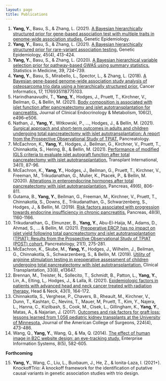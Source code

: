 ```yaml
---
layout: page
title: Publications
---
```


1. **Yang, Y.**, Basu, S., & Zhang, L. (2021). [A Bayesian hierarchically structured prior for gene-based association test with multiple traits in genome-wide association studies.](https://doi.org/10.1002/gepi.22437) Genetic Epidemiology.
2. **Yang, Y.**, Basu, S., & Zhang, L. (2021). [A Bayesian hierarchically structured prior for rare-variant association testing.](https://doi.org/10.1002/gepi.22379) Genetic Epidemiology, 45(4), 413-424.
3. **Yang, Y.**, Basu, S., & Zhang, L. (2020). [A Bayesian hierarchical variable selection prior for pathway-based GWAS using summary statistics.](https://doi.org/10.1002/sim.8442) Statistics in Medicine, 39, 724–739. 
4. **Yang, Y.**, Basu, S., Mirabello, L., Spector, L., & Zhang, L. (2018). [A Bayesian gene-based genome-wide association study analysis of osteosarcoma trio data using a hierarchically structured prior.](https://doi.org/10.1177/1176935118775103) Cancer Informatics, 17, 1176935118775103.
5. Harindhanavudhi, T., **Yang, Y.**, Hodges, J., Pruett, T., Kirchner, V., Beilman, G., & Bellin, M. (2021). [Body composition is associated with islet function after pancreatectomy and islet autotransplantation for pancreatitis.](https://doi.org/10.1210/clinem/dgaa790) Journal of Clinical Endocrinology & Metabolism, 106(2), e496–e506.
6. Nathan, J., **Yang, Y.**, Witkowski, P., ..., Hodges, J., & Bellin, M. (2021). [Surgical approach and short-term outcomes in adults and children undergoing total pancreatectomy with islet autotransplantation: A report from the Prospective Observational Study of TPIAT.](https://doi.org/10.1016/j.pan.2021.09.011) Pancreatology.
7. McEachron, K., **Yang, Y.**, Hodges, J., Beilman, G., Kirchner, V., Pruett, T., Chinnakotla, S., Hering, B., & Bellin, M. (2021). [Performance of modified IGLS criteria to evaluate islet autograft function after total pancreatectomy with islet autotransplantation.](https://doi.org/10.1111/tri.13762) Transplant International, 34(1), 87-96.
8. McEachron, K., **Yang, Y.**, Hodges, J., Beilman, G., Pruett, T., Kirchner, V., Freeman, M., Trikudanathan, G., Mulier, K., Ptacek, P., & Bellin, M. (2020). [Alterations in enteroendocrine hormones after total pancreatectomy with islet autotransplantation.](https://doi.org/10.1097/MPA.0000000000001582) Pancreas, 49(6), 806-811.
9. Gutama, B., **Yang, Y.**, Beilman, G., Freeman, M., Kirchner, V., Pruett, T., Chinnakotla, S., Downs, E., Trikudanathan, G., Schwarzenberg, S., Hodges, J., & Bellin, M. (2019). [Risk factors associated with progression towards endocrine insufficiency in chronic pancreatitis.](https://doi.org/10.1097/MPA.0000000000001394) Pancreas, 48(9), 1160-1166.
10. Trikudanathan, G., Elmunzer, B., **Yang, Y.**, Abu-El-Haija, M., Adams, D., Ahmad, S., ... & Bellin, M. (2021). [Preoperative ERCP has no impact on islet yield following total pancreatectomy and islet autotransplantation (TPIAT): Results from the Prospective Observational Study of TPIAT (POST) cohort.](https://doi.org/10.1016/j.pan.2020.11.008) Pancreatology, 21(1), 275-281.
11. McEachron, K., Skube, M., **Yang, Y.**, Hodges, J., Wilhelm, J., Beilman, G., Chinnakotla, S., Schwarzenberg, S., & Bellin, M. (2019). [Utility of arginine stimulation testing in preoperative assessment of children undergoing total pancreatectomy with islet autotransplantation.](https://doi.org/10.1111/ctr.13647) Clinical Transplantation, 33(8), e13647.
12. Brennan, M., Treister, N., Sollecito, T., Schmidt, B., Patton, L., **Yang, Y.**, Lin, A., Elting, L,. Hodges, J., & Lalla, R. (2021). [Epidemiologic factors in patients with advanced head and neck cancer treated with radiation therapy.](https://doi.org/10.1002/hed.26468) Head & Neck, 43(1), 164-172.
13. Chinnakotla, S., Verghese, P., Chavers, B., Rheault, M., Kirchner, V., Dunn, T., Kashtan, C., Nevins, T., Mauer, M, Pruett, T., Kim, Y., Najera, L., Hanna, C., Kizilbash, S., Cook, M., Cisek, L., Gillingham, K., **Yang, Y.**, Matas, A., & Najarian, J. (2017). [Outcomes and risk factors for graft loss: lessons learned from 1,056 pediatric kidney transplants at the University of Minnesota.](https://doi.org/10.1016/j.jamcollsurg.2016.12.027) Journal of the American College of Surgeons, 224(4), 473-486.
14. Wang, Q., **Yang, Y.**, Wang, Q., & Ma, Q. (2014). [The effect of human image in B2C website design: an eye-tracking study.](https://doi.org/10.1080/17517575.2014.925585) Enterprise Information Systems, 8(5), 582-605.

**Forthcoming**

15. **Yang, Y.**, Wang, C., Liu, L., Buxbaum, J., He, Z., & Ionita-Laza, I. (2021+). KnockoffTrio: A knockoff framework for the identification of putative causal variants in genetic association studies with trio design.
